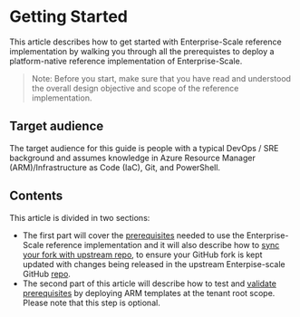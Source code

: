 

# Getting Started

This article describes how to get started with Enterprise-Scale reference implementation by walking you through all the prerequistes to deploy a platform-native reference implementation of Enterprise-Scale.
> Note:  Before you start, make sure that you have read and understood the overall design objective and scope of the reference implementation.

## Target audience

The target audience for this guide is people with a typical DevOps / SRE background and assumes knowledge in Azure Resource Manager (ARM)/Infrastructure as Code (IaC), Git, and PowerShell.

## Contents

This article is divided in two sections:

- The first part will cover the [prerequisites](./Prerequisites.md) needed to use the Enterprise-Scale reference implementation and it will also describe how to [sync your fork with upstream repo](./Prerequisites.md/#Sync-your-fork-with-upstream-repo), to ensure your GitHub fork is kept updated with changes being released in the upstream Enterpise-scale GitHub [repo](https://github.com/Azure/Enterprise-scale).
- The second part of this article will describe how to test and [validate prerequisites](./Validate-prereqs.md) by deploying ARM templates at the tenant root scope. Please note that this step is optional.
